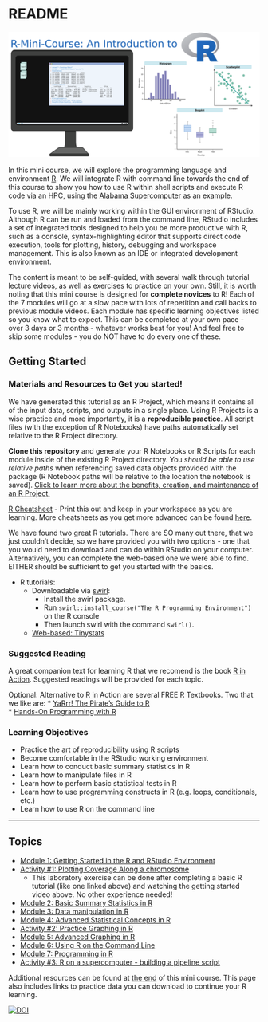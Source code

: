 README
================

![](images/rminicourse_banner.png)

In this mini course, we will explore the programming language and
environment [R](https://www.r-project.org/). We will integrate R with
command line towards the end of this course to show you how to use R
within shell scripts and execute R code via an HPC, using the [Alabama
Supercomputer](https://www.asc.edu/) as an example.

To use R, we will be mainly working within the GUI environment of
RStudio. Although R can be run and loaded from the command line, RStudio
includes a set of integrated tools designed to help you be more
productive with R, such as a console, syntax-highlighting editor that
supports direct code execution, tools for plotting, history, debugging
and workspace management. This is also known as an IDE or integrated
development environment.

The content is meant to be self-guided, with several walk through
tutorial lecture videos, as well as exercises to practice on your own.
Still, it is worth noting that this mini course is designed for
**complete novices** to R! Each of the 7 modules will go at a slow pace
with lots of repetition and call backs to previous module videos. Each
module has specific learning objectives listed so you know what to
expect. This can be completed at your own pace - over 3 days or 3
months - whatever works best for you! And feel free to skip some
modules - you do NOT have to do every one of these.

## Getting Started

### Materials and Resources to Get you started!

We have generated this tutorial as an R Project, which means it contains
all of the input data, scripts, and outputs in a single place. Using R
Projects is a wise practice and more importantly, it is a **reproducible
practice**. All script files (with the exception of R Notebooks) have
paths automatically set relative to the R Project directory.

**Clone this repository** and generate your R Notebooks or R Scripts for
each module inside of the existing R Project directory. You *should be
able to use relative paths* when referencing saved data objects provided
with the package (R Notebook paths will be relative to the location the
notebook is saved). [Click to learn more about the benefits, creation,
and maintenance of an R
Project.](https://support.rstudio.com/hc/en-us/articles/200526207-Using-RStudio-Projects)

[R
Cheatsheet](http://github.com/rstudio/cheatsheets/raw/master/base-r.pdf) -
Print this out and keep in your workspace as you are learning. More
cheatsheets as you get more advanced can be found
[here](https://www.rstudio.com/resources/cheatsheets/).

We have found two great R tutorials. There are SO many out there, that
we just couldn’t decide, so we have provided you with two options - one
that you would need to download and can do within RStudio on your
computer. Alternatively, you can complete the web-based one we were able
to find. EITHER should be sufficient to get you started with the basics.

- R tutorials:
  - Downloadable via [swirl](https://swirlstats.com/students.html):
    - Install the swirl package.
    - Run `swirl::install_course("The R Programming Environment")` on
      the R console
    - Then launch swirl with the command `swirl()`.
  - [Web-based:
    Tinystats](https://tinystats.github.io/teacups-giraffes-and-statistics/index.html)

### Suggested Reading

A great companion text for learning R that we recomend is the book [R in
Action](https://www.manning.com/books/r-in-action). Suggested readings
will be provided for each topic.

Optional: Alternative to R in Action are several FREE R Textbooks. Two
that we like are: \* [YaRrr! The Pirate’s Guide to
R](https://bookdown.org/ndphillips/YaRrr/)  
\* [Hands-On Programming with
R](https://rstudio-education.github.io/hopr/)

### Learning Objectives

- Practice the art of reproducibility using R scripts
- Become comfortable in the RStudio working environment
- Learn how to conduct basic summary statistics in R
- Learn how to manipulate files in R
- Learn how to perform basic statistical tests in R
- Learn how to use programming constructs in R (e.g. loops,
  conditionals, etc.)
- Learn how to use R on the command line

------------------------------------------------------------------------

## Topics

- [Module 1: Getting Started in the R and RStudio
  Environment](https://github.com/StevisonLab/R_Mini_Course/blob/main/modules/Module_1/module1.md)
- [Activity \#1: Plotting Coverage Along a
  chromosome](https://github.com/StevisonLab/R_Mini_Course/blob/main/modules/Activity_1/activity1.md)
  - This laboratory exercise can be done after completing a basic R
    tutorial (like one linked above) and watching the getting started
    video above. No other experience needed!
- [Module 2: Basic Summary Statistics in
  R](https://github.com/StevisonLab/R_Mini_Course/blob/main/modules/Module_2/module2.md)
- [Module 3: Data manipulation in
  R](https://github.com/StevisonLab/R_Mini_Course/blob/main/modules/Module_3/module3.md)
- [Module 4: Advanced Statistical Concepts in
  R](https://github.com/StevisonLab/R_Mini_Course/blob/main/modules/Module_4/module4.md)
- [Activity \#2: Practice Graphing in
  R](https://github.com/StevisonLab/R_Mini_Course/blob/main/modules/Activity_2/activity2.md)
- [Module 5: Advanced Graphing in
  R](https://github.com/StevisonLab/R_Mini_Course/blob/main/modules/Module_5/module5.md)
- [Module 6: Using R on the Command
  Line](https://github.com/StevisonLab/R_Mini_Course/blob/main/modules/Module_6/module6.md)
- [Module 7: Programming in
  R](https://github.com/StevisonLab/R_Mini_Course/blob/main/modules/Module_7/module7.md)
- [Activity \#3: R on a supercomputer - building a pipeline
  script](https://github.com/StevisonLab/R_Mini_Course/blob/main/modules/Activity_3/activity3.md)

Additional resources can be found at [the
end](https://github.com/StevisonLab/R-Mini-Course/blob/main/pages/Congrats.md)
of this mini course. This page also includes links to practice data you
can download to continue your R learning.

[![DOI](https://zenodo.org/badge/337532326.svg)](https://zenodo.org/badge/latestdoi/337532326)
